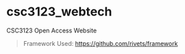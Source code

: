 # csc3123_webtech
CSC3123 Open Access Website
> Framework Used: https://github.com/rivets/framework
